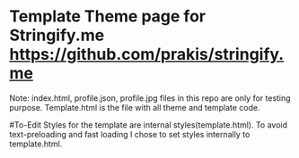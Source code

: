 # Template Theme page for Stringify.me https://github.com/prakis/stringify.me

Note: index.html, profile.json, profile.jpg files in this repo are only for testing purpose.  Template.html is the file with all theme and template code.

#To-Edit
Styles for the template are internal styles(template.html). 
To avoid text-preloading and fast loading I chose to set styles internally to template.html.
   


